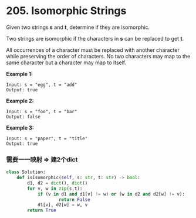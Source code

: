 # 205. Isomorphic Strings

Given two strings **s** and **t**, determine if they are isomorphic.

Two strings are isomorphic if the characters in **s** can be replaced to get **t**.

All occurrences of a character must be replaced with another character while preserving the order of characters. No two characters may map to the same character but a character may map to itself.

**Example 1:**

```text
Input: s = "egg", t = "add"
Output: true
```

**Example 2:**

```text
Input: s = "foo", t = "bar"
Output: false
```

**Example 3:**

```text
Input: s = "paper", t = "title"
Output: true
```

### 需要一一映射 =&gt; 建2个dict

```python
class Solution:
    def isIsomorphic(self, s: str, t: str) -> bool:
        d1, d2 = dict(), dict()
        for v, w in zip(s,t):
            if (v in d1 and d1[v] != w) or (w in d2 and d2[w] != v):
                    return False
            d1[v], d2[w] = w, v
        return True
```

